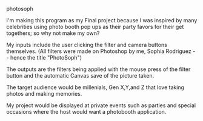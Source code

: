 photosoph

I'm making this program as my Final project because I was inspired by many celebrities using photo booth pop ups as their party favors for their get togethers; so why not make my own?

My inputs include the user clicking the filter and camera buttons themselves.
(All filters were made on Photoshop by me, Sophia Rodriguez -- hence the title "PhotoSoph")

The outputs are the filters being applied with the mouse press of the filter button and the automatic Canvas save of the picture taken.

The target audience would be millenials, Gen X,Y,and Z that love taking photos and making memories.

My project would be displayed at private events such as parties and special occasions where the host would want a photobooth application.
